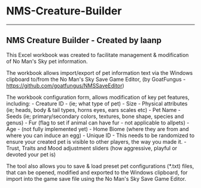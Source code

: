 # NMS-Creature-Builder
--------------------------------------------------------------------------------------------
NMS Creature Builder - Created by laanp
--------------------------------------------------------------------------------------------
This Excel workbook was created to facilitate management & modification of No Man's Sky pet
information.

The workbook allows import/export of pet information text via the Windows clipboard to/from 
the No Man's Sky Save Game Editor, (by GoatFungus - https://github.com/goatfungus/NMSSaveEditor) 

The workbook configuration form, allows modification of key pet features, including:
	- Creature ID  - (ie; what type of pet)
	- Size
	- Physical attributes (ie; heads, body & tail types, horns eyes, ears scales etc)
	- Pet Name
	- Seeds (ie; primary/secondary colors, textures, bone shape, species and genus) 
	- Fur (flag to set if animal can have fur - not applicable to allpets)
	- Age - (not fully implemented yet)
	- Home Biome (where they are from and where you can induce an egg)
	- Unique ID - This needs to be randomized to ensure your created pet is visible to 
		      other players, the way you made it.
	- Trust, Traits and Mood adjustment sliders (how aggressive, playful or devoted your pet is)

The tool also allows you to save & load preset pet configurations (*.txt) files, that can be opened,
modified and exported to the Windows clipboard, for import into the game save file using the
No Man's Sky Save Game Editor.
